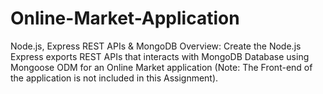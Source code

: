 # Online-Market-Application
Node.js, Express REST APIs &amp; MongoDB Overview: Create the Node.js Express exports REST APIs that interacts with MongoDB Database using Mongoose ODM for an Online Market application (Note: The Front-end of the application is not included in this Assignment).
